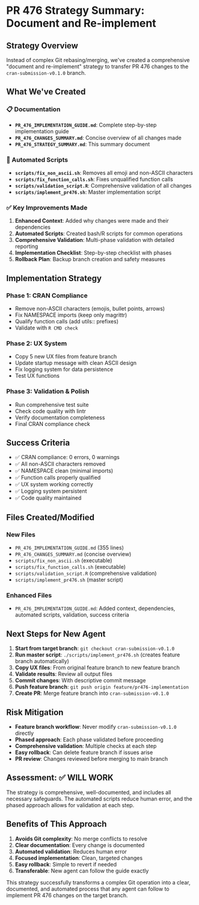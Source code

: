 # PR 476 Strategy Summary: Document and Re-implement

## Strategy Overview
Instead of complex Git rebasing/merging, we've created a comprehensive "document and re-implement" strategy to transfer PR 476 changes to the `cran-submission-v0.1.0` branch.

## What We've Created

### 📋 Documentation
- **`PR_476_IMPLEMENTATION_GUIDE.md`**: Complete step-by-step implementation guide
- **`PR_476_CHANGES_SUMMARY.md`**: Concise overview of all changes made
- **`PR_476_STRATEGY_SUMMARY.md`**: This summary document

### 🔧 Automated Scripts
- **`scripts/fix_non_ascii.sh`**: Removes all emoji and non-ASCII characters
- **`scripts/fix_function_calls.sh`**: Fixes unqualified function calls
- **`scripts/validation_script.R`**: Comprehensive validation of all changes
- **`scripts/implement_pr476.sh`**: Master implementation script

### ✅ Key Improvements Made
1. **Enhanced Context**: Added why changes were made and their dependencies
2. **Automated Scripts**: Created bash/R scripts for common operations
3. **Comprehensive Validation**: Multi-phase validation with detailed reporting
4. **Implementation Checklist**: Step-by-step checklist with phases
5. **Rollback Plan**: Backup branch creation and safety measures

## Implementation Strategy

### Phase 1: CRAN Compliance
- Remove non-ASCII characters (emojis, bullet points, arrows)
- Fix NAMESPACE imports (keep only magrittr)
- Qualify function calls (add utils:: prefixes)
- Validate with `R CMD check`

### Phase 2: UX System
- Copy 5 new UX files from feature branch
- Update startup message with clean ASCII design
- Fix logging system for data persistence
- Test UX functions

### Phase 3: Validation & Polish
- Run comprehensive test suite
- Check code quality with lintr
- Verify documentation completeness
- Final CRAN compliance check

## Success Criteria
- ✅ CRAN compliance: 0 errors, 0 warnings
- ✅ All non-ASCII characters removed
- ✅ NAMESPACE clean (minimal imports)
- ✅ Function calls properly qualified
- ✅ UX system working correctly
- ✅ Logging system persistent
- ✅ Code quality maintained

## Files Created/Modified

### New Files
- `PR_476_IMPLEMENTATION_GUIDE.md` (355 lines)
- `PR_476_CHANGES_SUMMARY.md` (concise overview)
- `scripts/fix_non_ascii.sh` (executable)
- `scripts/fix_function_calls.sh` (executable)
- `scripts/validation_script.R` (comprehensive validation)
- `scripts/implement_pr476.sh` (master script)

### Enhanced Files
- `PR_476_IMPLEMENTATION_GUIDE.md`: Added context, dependencies, automated scripts, validation, success criteria

## Next Steps for New Agent

1. **Start from target branch**: `git checkout cran-submission-v0.1.0`
2. **Run master script**: `./scripts/implement_pr476.sh` (creates feature branch automatically)
3. **Copy UX files**: From original feature branch to new feature branch
4. **Validate results**: Review all output files
5. **Commit changes**: With descriptive commit message
6. **Push feature branch**: `git push origin feature/pr476-implementation`
7. **Create PR**: Merge feature branch into `cran-submission-v0.1.0`

## Risk Mitigation
- **Feature branch workflow**: Never modify `cran-submission-v0.1.0` directly
- **Phased approach**: Each phase validated before proceeding
- **Comprehensive validation**: Multiple checks at each step
- **Easy rollback**: Can delete feature branch if issues arise
- **PR review**: Changes reviewed before merging to main branch

## Assessment: ✅ WILL WORK
The strategy is comprehensive, well-documented, and includes all necessary safeguards. The automated scripts reduce human error, and the phased approach allows for validation at each step.

## Benefits of This Approach
1. **Avoids Git complexity**: No merge conflicts to resolve
2. **Clear documentation**: Every change is documented
3. **Automated validation**: Reduces human error
4. **Focused implementation**: Clean, targeted changes
5. **Easy rollback**: Simple to revert if needed
6. **Transferable**: New agent can follow the guide exactly

This strategy successfully transforms a complex Git operation into a clear, documented, and automated process that any agent can follow to implement PR 476 changes on the target branch.
